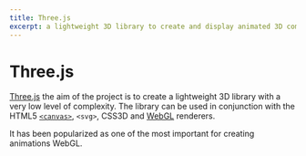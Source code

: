 ```yaml
---
title: Three.js
excerpt: a lightweight 3D library to create and display animated 3D computer graphics on a Web browser
---
```


# Three.js

[Three.js](http://threejs.org/) the aim of the project is to create a lightweight 3D library with a very low level of complexity. The library can be used in conjunction with the HTML5 [`<canvas>`](/_glossary/CANVAS.md), `<svg>`, CSS3D and [WebGL](/_glossary/WEBGL.md) renderers.

It has been popularized as one of the most important for creating animations WebGL.
